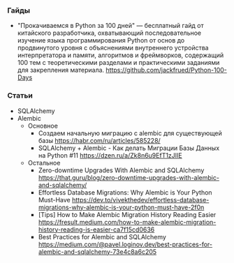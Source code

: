 ### Гайды

- "Прокачиваемся в Python за 100 дней" — бесплатный гайд от китайского разработчика, охватывающий последовательное изучение языка программирования Python от основ до продвинутого уровня с объяснениями внутреннего устройства интерпретатора и памяти, алгоритмов и фреймворков, содержащий 100 тем с теоретическими разделами и практическими заданиями для закрепления материала. https://github.com/jackfrued/Python-100-Days

### Статьи

- SQLAlchemy
- Alembic
    - Основное
        - Создаем начальную миграцию с alembic для существующей базы https://habr.com/ru/articles/585228/
        - SQLAlchemy + Alembic - Как делать Миграции Базы Данных на Python #11 https://dzen.ru/a/Zk8n6u9EfT1zJIIE
    - Остальное
        - Zero-downtime Upgrades With Alembic and SQLAlchemy https://that.guru/blog/zero-downtime-upgrades-with-alembic-and-sqlalchemy/
        - Effortless Database Migrations: Why Alembic is Your Python Must-Have https://dev.to/vivekthedev/effortless-database-migrations-why-alembic-is-your-python-must-have-2f0n
        - \[Tips\] How to Make Alembic Migration History Reading Easier https://fresult.medium.com/how-to-make-alembic-migration-history-reading-is-easier-ca7f15cd0636
        - Best Practices for Alembic and SQLAlchemy https://medium.com/@pavel.loginov.dev/best-practices-for-alembic-and-sqlalchemy-73e4c8a6c205
